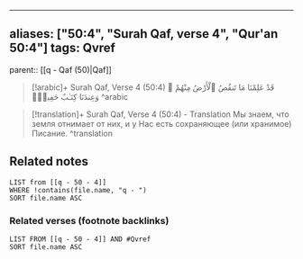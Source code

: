 
---
aliases: ["50:4", "Surah Qaf, verse 4", "Qur'an 50:4"]
tags: Qvref
---

parent:: [[q - Qaf (50)|Qaf]]

> [!arabic]+ Surah Qaf, Verse 4 (50:4)
> <span class="quran-arabic">قَدْ عَلِمْنَا مَا تَنقُصُ ٱلْأَرْضُ مِنْهُمْ ۖ وَعِندَنَا كِتَـٰبٌ حَفِيظٌۢ</span>
^arabic

> [!translation]+ Surah Qaf, Verse 4 (50:4) - Translation
> Мы знаем, что земля отнимает от них, и у Нас есть сохраняющее (или хранимое) Писание.
^translation



## Related notes
```dataview
LIST from [[q - 50 - 4]]
WHERE !contains(file.name, "q - ")
SORT file.name ASC
```

### Related verses (footnote backlinks)
```dataview
LIST FROM [[q - 50 - 4]] AND #Qvref
SORT file.name ASC
```

